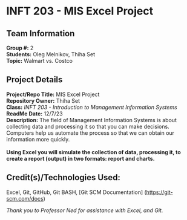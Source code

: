 # INFT 203 - MIS Excel Project

## Team Information
**Group #:** 2 <br/>
**Students:** Oleg Melnikov, Thiha Set <br/>
**Topic:** Walmart vs. Costco

## Project Details
**Project/Repo Title:** MIS Excel Project <br />
**Repository Owner:** Thiha Set <br />
**Class:** *INFT 203 - Introduction to Management Information Systems* <br/>
**ReadMe Date:** 12/7/23 <br/>
**Description:** The field of Management Information Systems is about collecting data and processing it so that you can make decisions. Computers help us automate the process so that we can obtain our information more quickly. <br/>
<br/>
**Using Excel you will simulate the collection of data, processing it, to create a report \(output\) in two formats: report and charts.**

## Credit\(s\)/Technologies Used:
Excel, Git, GitHub, Git BASH, [Git SCM Documentation] (https://git-scm.com/docs)

*Thank you to Professor Ned for assistance with Excel, and Git.*
